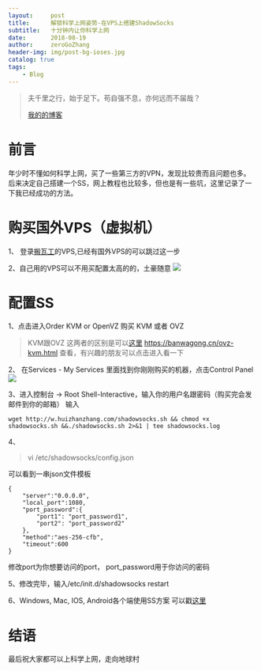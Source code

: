 ```yaml
---
layout:     post
title:      解锁科学上网姿势-在VPS上搭建ShadowSocks
subtitle:   十分钟内让你科学上网
date:       2018-08-19  
author:     zeroGoZhang
header-img: img/post-bg-ioses.jpg
catalog: true
tags:
    - Blog
---
```


> 夫千里之行，始于足下。苟自强不息，亦何远而不届哉？
>
> [我的的博客](https://github.com/zeroGozhang/zeroGoZhang.github.io)

# 前言
年少时不懂如何科学上网，买了一些第三方的VPN，发现比较贵而且问题也多。后来决定自己搭建一个SS，网上教程也比较多，但也是有一些坑，这里记录了一下我已经成功的方法。

# 购买国外VPS（虚拟机）
1、 登录[搬瓦工](https://bwh1.net/index.php)的VPS,已经有国外VPS的可以跳过这一步

2、自己用的VPS可以不用买配置太高的的，土豪随意
![](https://ws2.sinaimg.cn/large/006tNbRwgy1fufa29bv9oj31kw0trkfd.jpg)

# 配置SS

1、点击进入Order KVM or OpenVZ
   购买 KVM 或者 OVZ
   >KVM跟OVZ 这两者的区别是可以[这里](https://banwagong.cn/ovz-kvm.html) https://banwagong.cn/ovz-kvm.html 查看，有兴趣的朋友可以点击进入看一下

2、
 在Services - My Services 里面找到你刚刚购买的机器，点击Control Panel
![](https://ws3.sinaimg.cn/large/006tNbRwgy1fufalfx6mdj31kw0tt0zq.jpg)

3、进入控制台 -> Root Shell-Interactive，输入你的用户名跟密码（购买完会发邮件到你的邮箱）
输入
```shell
wget http://w.huizhanzhang.com/shadowsocks.sh && chmod +x shadowsocks.sh &&./shadowsocks.sh 2>&1 | tee shadowsocks.log
```
4、
> vi /etc/shadowsocks/config.json

可以看到一串json文件模板
```
{
    "server":"0.0.0.0",
    "local_port":1080,
    "port_password":{
        "port1": "port_password1",
        "port2": "port_password2"
    },
    "method":"aes-256-cfb",
    "timeout":600
}
```

修改port为你想要访问的port， port_password用于你访问的密码

5、修改完毕，输入/etc/init.d/shadowsocks restart

6、Windows, Mac, IOS, Android各个端使用SS方案 可以戳[这里](https://crifan.github.io/scientific_network_summary/website/server_client_mode/ss_client/client_ios.html)

# 结语

最后祝大家都可以上科学上网，走向地球村
